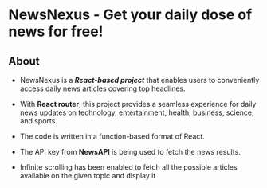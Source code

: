 # NewsNexus - Get your daily dose of news for free!

## About

* NewsNexus is a ***React-based project*** that enables users to conveniently access daily news articles covering top headlines.
  
* With **React router**, this project provides a seamless experience for daily news updates on technology, entertainment, health, business, science, and sports.

* The code is written in a function-based format of React.

* The API key from **NewsAPI** is being used to fetch the news results.

* Infinite scrolling has been enabled to fetch all the possible articles available on the given topic and display it
